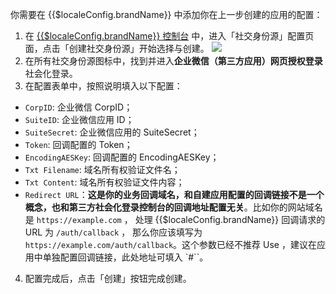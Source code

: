 <IntegrationDetailCard :title="`在 ${$localeConfig.brandName} 填入应用配置`">

你需要在 {{$localeConfig.brandName}} 中添加你在上一步创建的应用的配置：

1. 在 [{{$localeConfig.brandName}} 控制台](https://console.authing.cn) 中，进入「社交身份源」配置页面，点击「创建社交身份源」开始选择与创建。
   ![](~@imagesEnUs/connections/create-enterprise-idp.jpg)
2. 在所有社交身份源图标中，找到并进入**企业微信（第三方应用）网页授权登录**社会化登录。
3. 在配置表单中，按照说明填入以下配置：

- `CorpID`: 企业微信 CorpID；
- `SuiteID`: 企业微信应用 ID；
- `SuiteSecret`: 企业微信应用的 SuiteSecret；
- `Token`: 回调配置的 Token；
- `EncodingAESKey`: 回调配置的 EncodingAESKey；
- `Txt Filename`: 域名所有权验证文件名；
- `Txt Content`: 域名所有权验证文件内容；
- `Redirect URL`：**这是你的业务回调域名，和自建应用配置的回调链接不是一个概念，也和第三方社会化登录控制台的回调地址配置无关**。比如你的网站域名是 `https://example.com` ， 处理 {{$localeConfig.brandName}} 回调请求的 URL 为 `/auth/callback` ， 那么你应该填写为 `https://example.com/auth/callback`。这个参数已经不推荐 Use ，建议在应用中单独配置回调链接，此处地址可填入 `#``。

4. 配置完成后，点击「创建」按钮完成创建。

</IntegrationDetailCard>
